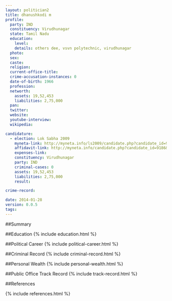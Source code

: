 ```yaml
---
layout: politician2
title: dhanushkodi m
profile: 
  party: IND
  constituency: Virudhunagar
  state: Tamil Nadu
  education: 
    level: 
    details: others dee, vsvn polytechnic, virudhunagar
  photo: 
  sex: 
  caste: 
  religion: 
  current-office-title: 
  crime-accusation-instances: 0
  date-of-birth: 1966
  profession: 
  networth: 
    assets: 19,52,453
    liabilities: 2,75,000
  pan: 
  twitter: 
  website: 
  youtube-interview: 
  wikipedia: 

candidature: 
  - election: Lok Sabha 2009
    myneta-link: http://myneta.info/ls2009/candidate.php?candidate_id=9186
    affidavit-link: http://myneta.info/candidate.php?candidate_id=9186&scan=original
    expenses-link: 
    constituency: Virudhunagar 
    party: IND
    criminal-cases: 0
    assets: 19,52,453
    liabilities: 2,75,000
    result:  

crime-record: 

date: 2014-01-28
version: 0.0.5
tags: 
---
```

##Summary


##Education
{% include education.html %}


##Political Career
{% include political-career.html %}


##Criminal Record
{% include criminal-record.html %}


##Personal Wealth
{% include personal-wealth.html %}


##Public Office Track Record
{% include track-record.html %}


##References


{% include references.html %}